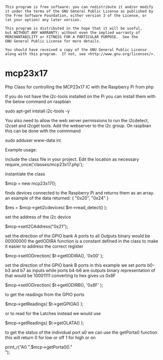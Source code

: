     This program is free software: you can redistribute it and/or modify
    it under the terms of the GNU General Public License as published by
    the Free Software Foundation, either version 3 of the License, or
    (at your option) any later version.

    This program is distributed in the hope that it will be useful,
    but WITHOUT ANY WARRANTY; without even the implied warranty of
    MERCHANTABILITY or FITNESS FOR A PARTICULAR PURPOSE.  See the
    GNU General Public License for more details.

    You should have received a copy of the GNU General Public License
    along with this program.  If not, see <http://www.gnu.org/licenses/>.


# mcp23x17
Php Class for controlling the MCP23x17 IC with the Raspberry Pi from php

If you do not have the i2c-tools installed on the Pi you can install them 
with the below command on raspbian

sudo apt-get intstall i2c-tools -y

You also need to allow the web server permissions to run the i2cdetect, i2cset and i2cget tools.
Add the webserver to the i2c group. On raspbian this can be done with the commmand

sudo adduser www-data irc

Example usage:

include the class file in your project. Edit the location as necessary
require_once('classes/mcp23x17.php');

instantiate the class 

$mcp = new mcp23x17();

finds devices connected to the Raspberry Pi and returns them as an array.
an example of the data returned: { "0x20", "0x24" }

$res = $mcp->geti2cdevices( $m->read_detect() );

set the address of the i2c device

$mcp->setI2CAddress("0x21");

set the direction of the GPIO bank A ports to all Outputs
binary would be 00000000
the getIODIRA function is a constant defined in the class to make it
easier to address the correct register

$mcp->setIODirection( $t->getIODIRA(), '0x00' );

set the direction of the GPIO bank B ports
in this example we set ports b0-b3 and b7 as inputs
while ports b4-b6 are outputs
binary representation of that would be 10001111
converting to hex gives us 0x8F

$mcp->setIODirection( $t->getIODIRB(), '0x8F' );


to get the readings from the GPIO ports

$mcp->getReadings( $t->getGPIOA() );

or to read for the Latches instead we would use

$mcp->getReadings( $t->getOLATA() );

to get the status of the individual port a0
we can use the getPorta0 function
this will return 
0 for low or off
1 for high or on

print_r("A0 ".$mcp->getPorta0()."<br/>");
